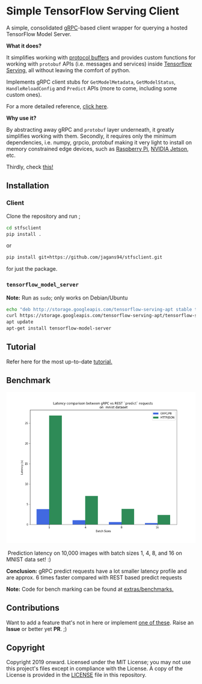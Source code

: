 # Simple TensorFlow Serving Client

A simple, consolidated [gRPC](https://grpc.io/)-based client wrapper for querying a hosted TensorFlow Model Server.

**What it does?**

It simplifies working with [protocol buffers](https://developers.google.com/protocol-buffers/) and provides custom functions for working with `protobuf` APIs (i.e. messages and services) inside [Tensorflow Serving](https://www.tensorflow.org/tfx/guide/serving), all without leaving the comfort of python. 

Implements gRPC client stubs for `GetModelMetadata`, `GetModelStatus`, `HandleReloadConfig` and `Predict` APIs (more to come, including some custom ones).

For a more detailed reference, [click here](./docs/DESIGN.md).

**Why use it?**

By abstracting away gRPC and `protobuf` layer underneath, it greatly simplifies working with them. Secondly, it requires only the minimum dependencies, i.e. numpy, grpcio, protobuf making it very light to install on memory constrained edge devices, such as [Raspberry Pi](https://www.raspberrypi.org/), [NVIDIA Jetson](https://developer.nvidia.com/embedded/jetson-nano-developer-kit), etc.

Thirdly, check [this!](#Benchmarks)

## Installation

### Client

Clone the repository and run ;

```bash
cd stfsclient
pip install .
```
or 

```bash
pip install git+https://github.com/jagans94/stfsclient.git
```

for just the package.

### `tensorflow_model_server` 

**Note:** Run as `sudo`; only works on Debian/Ubuntu

```bash
echo "deb http://storage.googleapis.com/tensorflow-serving-apt stable tensorflow-model-server tensorflow-model-server-universal" | tee /etc/apt/sources.list.d/tensorflow-serving.list && \
curl https://storage.googleapis.com/tensorflow-serving-apt/tensorflow-serving.release.pub.gpg | apt-key add -
apt update
apt-get install tensorflow-model-server
```

## Tutorial

Refer here for the most up-to-date [tutorial.](./extras/tutorial)

## Benchmark

![](./docs/latency_profile_mnist.png)

​      			Prediction latency on 10,000 images with batch sizes 1, 4, 8, and 16 on MNIST data set! :) 

**Conclusion:** gRPC predict requests have a lot smaller latency profile and are approx. 6 times faster compared with REST based predict requests 

**Note:** Code for bench marking can be found at  [extras/benchmarks.](./extras/benchmarks)

## Contributions

Want to add a feature that's not in here or implement [one of these](./docs/TODO.md). Raise an **Issue** or better yet **PR**. ;)

## Copyright

Copyright 2019 onward. Licensed under the MIT License; you may not use this project's files except in compliance with the License. A copy of the License is provided in the [LICENSE](./LICENSE) file in this repository.

